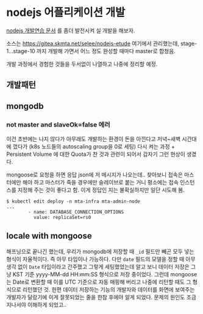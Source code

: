 # nodejs 어플리케이션 개발

[nodejs 개발연습 문서](https://github.com/anabaral/aws-etude/blob/master/nodejs-etude.md) 를 좀더 발전시켜 실 개발을 해보자.

소스는 https://gitea.skmta.net/selee/nodejs-etude 여기에서 관리했는데, stage-1...stage-10 까지 개발해 가면서 어느 정도 완성할 때마다 master로 합쳤음.

개발 과정에서 경험한 것들을 두서없이 나열하고 나중에 정리할 예정.


## 개발패턴



## mongodb

### not master and slaveOk=false 에러

이건 초반에는 나지 않다가 아무래도 개발하는 환경이 돈을 아낀다고 저녁~새벽 시간대에 껐다가 (k8s 노드들의 autoscaling group을 0로 세팅) 
다시 켜는 과정 + Persistent Volume 에 대한 Quota가 찬 것과 관련이 되어서 갑자기 그런 현상이 생겼다.

mongoose로 요청을 하면 응답 json에 저 메시지가 나오는데.. 찾아보니 접속은 마스터에만 해야 하고 마스터가 죽을 경우에만 슬레이브로 붙는 거니
평소에는 접속 인스턴스를 지정해 주는 것이 좋다고 함. 이게 정답인 지는 불확실하지만 일단 시도해 봄.
```
$ kubectl edit deploy -n mta-infra mta-admin-node
...
        - name: DATABASE_CONNECTION_OPTIONS
          value: replicaSet=rs0
```

## locale with mongoose

해프닝으로 끝나긴 했는데, 우리가 mongodb에 저장할 때 ```_id``` 필드만 빼곤 모두 넣는 형식이 자율적이다. 즉 아무 타입이나 가능하다.
다만 ```date``` 필드의 모델을 정할 때 아무 생각 없이 ```Date``` 타입이라고 간주했고 그렇게 세팅했었는데 알고 보니 데이터 저장은 그냥 KST 기준 yyyy-MM-dd HH:mm:SS
형식으로 저장 중이었다.
그런데 mongoose는 Date로 변환할 때 이를 UTC 기준으로 자동 매핑해 버리고 나중에 리턴할 때도 그 형식으로 리턴했던 것. 한편 데이터 저장하는 기능의 개발자와 
데이터를 화면에 보여주는 개발자가 달랐기에 이게 잘못되었는 줄을 한참 후에야 알게 되었다. 문제의 원인도 조금 지나서야 이해하게 되었고..


